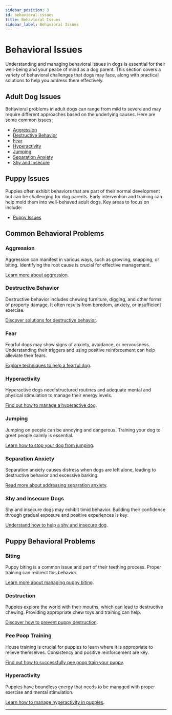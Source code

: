 ```yaml
---
sidebar_position: 3
id: behavioral-issues
title: Behavioral Issues
sidebar_label: Behavioral Issues
---
```


# Behavioral Issues

Understanding and managing behavioral issues in dogs is essential for their well-being and your peace of mind as a dog parent. This section covers a variety of behavioral challenges that dogs may face, along with practical solutions to help you address them effectively.

## Adult Dog Issues

Behavioral problems in adult dogs can range from mild to severe and may require different approaches based on the underlying causes. Here are some common issues:

- [Aggression](./Adult/Aggression.md)
- [Destructive Behavior](./Adult/Destructive.md)
- [Fear](./Adult/Fear.md)
- [Hyperactivity](./Adult/Hyper-Activity.md)
- [Jumping](./Adult/Jumping.md)
- [Separation Anxiety](./Adult/Separation-Anxiety.md)
- [Shy and Insecure](./Adult/Shy-Insecure.md)

## Puppy Issues

Puppies often exhibit behaviors that are part of their normal development but can be challenging for dog parents. Early intervention and training can help mold them into well-behaved adult dogs. Key areas to focus on include:

- [Puppy Issues](./Puppy)

## Common Behavioral Problems

### Aggression

Aggression can manifest in various ways, such as growling, snapping, or biting. Identifying the root cause is crucial for effective management.

[Learn more about aggression](./Adult/Aggression.md).

### Destructive Behavior

Destructive behavior includes chewing furniture, digging, and other forms of property damage. It often results from boredom, anxiety, or insufficient exercise.

[Discover solutions for destructive behavior](./Adult/Destructive.md).

### Fear

Fearful dogs may show signs of anxiety, avoidance, or nervousness. Understanding their triggers and using positive reinforcement can help alleviate their fears.

[Explore techniques to help a fearful dog](./Adult/Fear.md).

### Hyperactivity

Hyperactive dogs need structured routines and adequate mental and physical stimulation to manage their energy levels.

[Find out how to manage a hyperactive dog](./Adult/Hyper-Activity.md).

### Jumping

Jumping on people can be annoying and dangerous. Training your dog to greet people calmly is essential.

[Learn how to stop your dog from jumping](./Adult/Jumping.md).

### Separation Anxiety

Separation anxiety causes distress when dogs are left alone, leading to destructive behavior and excessive barking.

[Read more about addressing separation anxiety](./Adult/Separation-Anxiety.md).

### Shy and Insecure Dogs

Shy and insecure dogs may exhibit timid behavior. Building their confidence through gradual exposure and positive experiences is key.

[Understand how to help a shy and insecure dog](./Adult/Shy-Insecure.md).

## Puppy Behavioral Problems

### Biting

Puppy biting is a common issue and part of their teething process. Proper training can redirect this behavior.

[Learn more about managing puppy biting](./Puppy).

### Destruction

Puppies explore the world with their mouths, which can lead to destructive chewing. Providing appropriate chew toys and training can help.

[Discover how to prevent puppy destruction](./Puppy).

### Pee Poop Training

House training is crucial for puppies to learn where it is appropriate to relieve themselves. Consistency and positive reinforcement are key.

[Find out how to successfully pee poop train your puppy](./Puppy).

### Hyperactivity

Puppies have boundless energy that needs to be managed with proper exercise and mental stimulation.

[Learn how to manage hyperactivity in puppies](./Puppy).

---